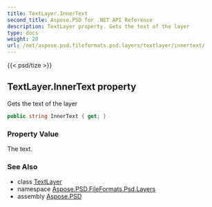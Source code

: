 ```yaml
---
title: TextLayer.InnerText
second_title: Aspose.PSD for .NET API Reference
description: TextLayer property. Gets the text of the layer
type: docs
weight: 20
url: /net/aspose.psd.fileformats.psd.layers/textlayer/innertext/
---
```

{{< psd/tize >}}
## TextLayer.InnerText property

Gets the text of the layer

```csharp
public string InnerText { get; }
```

### Property Value

The text.

### See Also

* class [TextLayer](../)
* namespace [Aspose.PSD.FileFormats.Psd.Layers](../../textlayer/)
* assembly [Aspose.PSD](../../../)


